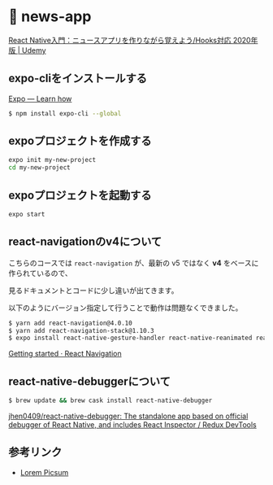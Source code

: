 # 🧰 news-app

[React Native入門：ニュースアプリを作りながら覚えよう/Hooks対応 2020年版 | Udemy](https://www.udemy.com/course/react-native-first-step/)

## expo-cliをインストールする

[Expo — Learn how](https://expo.io/learn)

```bash
$ npm install expo-cli --global
```

## expoプロジェクトを作成する

```bash
expo init my-new-project
cd my-new-project
```

## expoプロジェクトを起動する

```bash
expo start
```

## react-navigationのv4について

こちらのコースでは `react-navigation` が、最新の v5 ではなく **v4** をベースに作られているので、

見るドキュメントとコードに少し違いが出てきます。

以下のようにバージョン指定して行うことで動作は問題なくできました。

```bash
$ yarn add react-navigation@4.0.10
$ yarn add react-navigation-stack@1.10.3
$ expo install react-native-gesture-handler react-native-reanimated react-native-screens react-native-safe-area-context @react-native-community/masked-view
```

[Getting started · React Navigation](https://reactnavigation.org/docs/en/4.x/getting-started.html)

## react-native-debuggerについて

```bash
$ brew update && brew cask install react-native-debugger
```

[jhen0409/react-native-debugger: The standalone app based on official debugger of React Native, and includes React Inspector / Redux DevTools](https://github.com/jhen0409/react-native-debugger)

## 参考リンク

* [Lorem Picsum](https://picsum.photos/)
